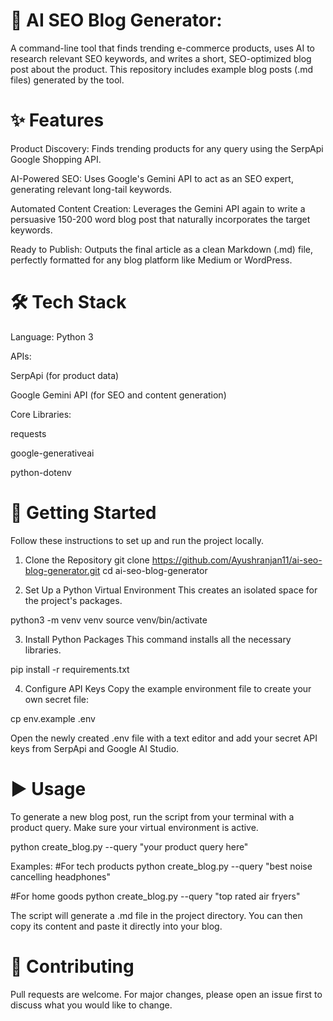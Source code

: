 # 🤖 AI SEO Blog Generator:

A command-line tool that finds trending e-commerce products, uses AI to research relevant SEO keywords, and writes a short, SEO-optimized blog post about the product. This repository includes example blog posts (.md files) generated by the tool.

# ✨ Features
Product Discovery: Finds trending products for any query using the SerpApi Google Shopping API.

AI-Powered SEO: Uses Google's Gemini API to act as an SEO expert, generating relevant long-tail keywords.

Automated Content Creation: Leverages the Gemini API again to write a persuasive 150-200 word blog post that naturally incorporates the target keywords.

Ready to Publish: Outputs the final article as a clean Markdown (.md) file, perfectly formatted for any blog platform like Medium or WordPress.

# 🛠️ Tech Stack
Language: Python 3

APIs:

SerpApi (for product data)

Google Gemini API (for SEO and content generation)

Core Libraries:

requests

google-generativeai

python-dotenv

# 🚀 Getting Started
Follow these instructions to set up and run the project locally.

1. Clone the Repository
git clone https://github.com/Ayushranjan11/ai-seo-blog-generator.git
cd ai-seo-blog-generator

2. Set Up a Python Virtual Environment
This creates an isolated space for the project's packages.

python3 -m venv venv
source venv/bin/activate

3. Install Python Packages
This command installs all the necessary libraries.

pip install -r requirements.txt

4. Configure API Keys
Copy the example environment file to create your own secret file:

cp env.example .env

Open the newly created .env file with a text editor and add your secret API keys from SerpApi and Google AI Studio.

# ▶️ Usage
To generate a new blog post, run the script from your terminal with a product query. Make sure your virtual environment is active.

python create_blog.py --query "your product query here"

Examples:
#For tech products
python create_blog.py --query "best noise cancelling headphones"

#For home goods
python create_blog.py --query "top rated air fryers"

The script will generate a .md file in the project directory. You can then copy its content and paste it directly into your blog.

# 🤝 Contributing
Pull requests are welcome. For major changes, please open an issue first to discuss what you would like to change.

